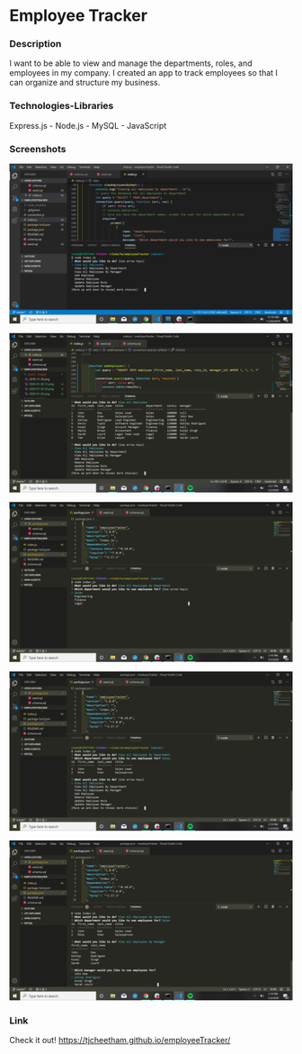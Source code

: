 # Employee Tracker

### Description
I want to be able to view and manage the departments, roles, and employees in my company. I created an app to track employees so that I can organize and structure my business.

### Technologies-Libraries
Express.js - Node.js - MySQL - JavaScript

### Screenshots

![Screenshot1](assets/images/image1.png)

![Screenshot2](assets/images/image2.png)

![Screenshot2](assets/images/image3.png)

![Screenshot2](assets/images/image4.png)

![Screenshot2](assets/images/image5.png)

### Link
Check it out!
https://tjcheetham.github.io/employeeTracker/
